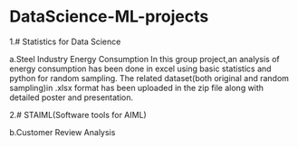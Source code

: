 # DataScience-ML-projects
1.# Statistics for Data Science

a.Steel Industry Energy Consumption
In this group project,an analysis of energy consumption has been done in excel using basic statistics and python for random sampling.
The related dataset(both original and random sampling)in .xlsx format has been uploaded in the zip file along with detailed poster and presentation.

2.# STAIML(Software tools for AIML)

b.Customer Review Analysis
